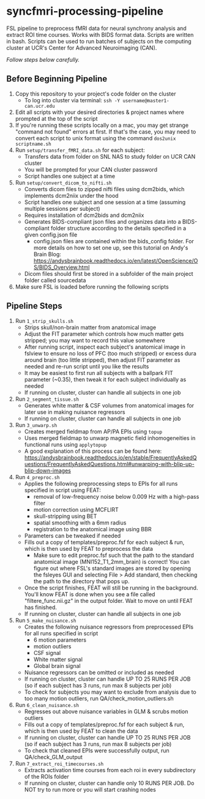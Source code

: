 # syncfmri-processing-pipeline
FSL pipeline to preprocess fMRI data for neural synchrony analysis and extract ROI time courses. Works with BIDS format data. Scripts are written in bash. Scripts can be used to run batches of subjects on the computing cluster at UCR's Center for Advanced Neuroimaging (CAN).

*Follow steps below carefully.*

## Before Beginning Pipeline
1. Copy this repository to your project's code folder on the cluster
   * To log into cluster via terminal: ```ssh -Y username@master1-can.ucr.edu```
2. Edit all scripts with your desired directories & project names where prompted at the top of the script
3. If you're running these scripts locally on a mac, you may get strange "command not found" errors at first. If that's the case, you may need to convert each script to unix format using the command ```dos2unix scriptname.sh```
4. Run ```setup/transfer_fMRI_data.sh``` for each subject:
    * Transfers data from folder on SNL NAS to study folder on UCR CAN cluster
    * You will be prompted for your CAN cluster password
    * Script handles one subject at a time
5. Run ```setup/convert_dicom_to_nifti.sh```
    * Converts dicom files to zipped nifti files using dcm2bids, which implements dcm2niix under the hood
    * Script handles one subject and one session at a time (assuming multiple sessions per subject)
    * Requires installation of dcm2bids and dcm2niix
    * Generates BIDS-compliant json files and organizes data into a BIDS-compliant folder structure according to the details specified in a given config.json file
      * config.json files are contained within the bids_config folder. For more details on how to set one up, see this tutorial on Andy's Brain Blog: https://andysbrainbook.readthedocs.io/en/latest/OpenScience/OS/BIDS_Overview.html
    * Dicom files should first be stored in a subfolder of the main project folder called sourcedata
6. Make sure FSL is loaded before running the following scripts


## Pipeline Steps
1. Run ```1_strip_skulls.sh```
    * Strips skull/non-brain matter from anatomical image
    * Adjust the FIT parameter which controls how much matter gets stripped; you may want to record this value somewhere
    * After running script, inspect each subject's anatomical image in fslview to ensure no loss of PFC (too much stripped) or excess dura around brain (too little stripped), then adjust FIT parameter as needed and re-run script until you like the results
    * It may be easiest to first run all subjects with a ballpark FIT parameter (~0.35), then tweak it for each subject individually as needed
    * If running on cluster, cluster can handle all subjects in one job
2. Run ```2_segment_tissue.sh```
    * Generates white matter & CSF volumes from anatomical images for later use in making nuisance regressors
    * If running on cluster, cluster can handle all subjects in one job
4. Run ```3_unwarp.sh```
    * Creates merged fieldmap from AP/PA EPIs using ```topup```
    * Uses merged fieldmap to unwarp magnetic field inhomogeneities in functional runs using ```applytopup```
    * A good explanation of this process can be found here: https://andysbrainbook.readthedocs.io/en/stable/FrequentlyAskedQuestions/FrequentlyAskedQuestions.html#unwarping-with-blip-up-blip-down-images
6. Run ```4_preproc.sh```
    * Applies the following preprocessing steps to EPIs for all runs specified in script using FEAT:
      * removal of low-frequency noise below 0.009 Hz with a high-pass filter
      * motion correction using MCFLIRT
      * skull-stripping using BET
      * spatial smoothing with a 6mm radius
      * registration to the anatomical image using BBR
    * Parameters can be tweaked if needed
    * Fills out a copy of templates/preproc.fsf for each subject & run, which is then used by FEAT to preprocess the data
      * Make sure to edit preproc.fsf such that the path to the standard anatomical image (MNI152_T1_2mm_brain) is correct! You can figure out where FSL's standard images are stored by opening the fsleyes GUI and selecting File > Add standard, then checking the path to the directory that pops up.
    * Once the script finishes, FEAT will still be running in the background. You'll know FEAT is done when you see a file called "filtere_func.nii.gz" in the output folder. Wait to move on until FEAT has finished.
    * If running on cluster, cluster can handle all subjects in one job
7. Run ```5_make_nuisance.sh```
    * Creates the following nuisance regressors from preprocessed EPIs for all runs specified in script
      * 6 motion parameters
      * motion outliers
      * CSF signal
      * White matter signal
      * Global brain signal
    * Nuisance regressors can be omitted or included as needed
    * If running on cluster, cluster can handle UP TO 25 RUNS PER JOB (so if each subject has 3 runs, run max 8 subjects per job)
    * To check for subjects you may want to exclude from analysis due to too many motion outliers, run QA/check_motion_outliers.sh
8. Run ```6_clean_nuisance.sh```
    * Regresses out above nuisance variables in GLM & scrubs motion outliers
    * Fills out a copy of templates/preproc.fsf for each subject & run, which is then used by FEAT to clean the data
    * If running on cluster, cluster can handle UP TO 25 RUNS PER JOB (so if each subject has 3 runs, run max 8 subjects per job)
    * To check that cleaned EPIs were successfully output, run QA/check_GLM_output
9. Run ```7_extract_roi_timecourses.sh```
    * Extracts activation time courses from each roi in every subdirectory of the ROIs folder
    * If running on cluster, cluster can handle only 10 RUNS PER JOB. Do NOT try to run more or you will start crashing nodes
